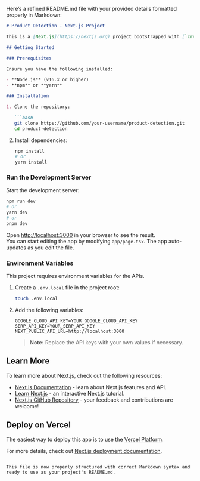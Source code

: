 Here’s a refined README.md file with your provided details formatted properly in Markdown:

```markdown
# Product Detection - Next.js Project

This is a [Next.js](https://nextjs.org) project bootstrapped with [`create-next-app`](https://nextjs.org/docs/app/api-reference/cli/create-next-app).

## Getting Started

### Prerequisites

Ensure you have the following installed:

- **Node.js** (v16.x or higher)
- **npm** or **yarn**

### Installation

1. Clone the repository:

   ```bash
   git clone https://github.com/your-username/product-detection.git
   cd product-detection
   ```

2. Install dependencies:

   ```bash
   npm install
   # or
   yarn install
   ```

### Run the Development Server

Start the development server:

```bash
npm run dev
# or
yarn dev
# or
pnpm dev
```

Open [http://localhost:3000](http://localhost:3000) in your browser to see the result.  
You can start editing the app by modifying `app/page.tsx`. The app auto-updates as you edit the file.

### Environment Variables

This project requires environment variables for the APIs.  

1. Create a `.env.local` file in the project root:

   ```bash
   touch .env.local
   ```

2. Add the following variables:

   ```env
   GOOGLE_CLOUD_API_KEY=YOUR_GOOGLE_CLOUD_API_KEY
   SERP_API_KEY=YOUR_SERP_API_KEY
   NEXT_PUBLIC_API_URL=http://localhost:3000
   ```

   > **Note:** Replace the API keys with your own values if necessary.

## Learn More

To learn more about Next.js, check out the following resources:

- [Next.js Documentation](https://nextjs.org/docs) - learn about Next.js features and API.
- [Learn Next.js](https://nextjs.org/learn) - an interactive Next.js tutorial.
- [Next.js GitHub Repository](https://github.com/vercel/next.js) - your feedback and contributions are welcome!

## Deploy on Vercel

The easiest way to deploy this app is to use the [Vercel Platform](https://vercel.com).  

For more details, check out [Next.js deployment documentation](https://nextjs.org/docs/deployment).
```

This file is now properly structured with correct Markdown syntax and ready to use as your project's README.md.